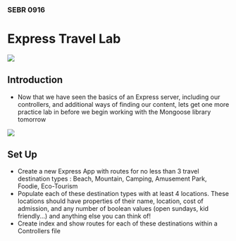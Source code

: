### SEBR 0916

# Express Travel Lab

![](https://pbs.twimg.com/media/EJXHM0VXsAIFczi.jpg)

## Introduction
- Now that we have seen the basics of an Express server, including our controllers, and additional ways of finding our content, lets get one more practice lab in before we begin working with the Mongoose library tomorrow

![](https://prod-ripcut-delivery.disney-plus.net/v1/variant/disney/A8F03F860DC0D97F9ECFF7C436A4336E024F3A4CDB6D1C85F095FE63D5D342C7/scale?width=440&aspectRatio=1.78&format=webp)

## Set Up

- Create a new Express App with routes for no less than 3 travel destination types : Beach, Mountain, Camping, Amusement Park, Foodie, Eco-Tourism
- Populate each of these destination types with at least 4 locations. These locations should have properties of their name, location, cost of admission, and any number of boolean values (open sundays, kid friendly...) and anything else you can think of!
- Create index and show routes for each of these destinations within a Controllers file
  
